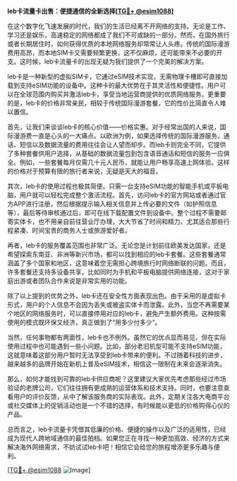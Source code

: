 **leb卡流量卡出售：便捷通信的全新选择[[TG💪+ @esim1088](https://t.me/s/esim1088)]**

在这个数字化飞速发展的时代，我们的生活已经离不开网络的支持。无论是工作、学习还是娱乐，高速稳定的网络都成了我们不可或缺的一部分。然而，在国外旅行或者长期居住时，如何获得优质的本地网络服务却常常让人头疼。传统的国际漫游费用高昂，而本地SIM卡又需要频繁更换，这不仅麻烦，还可能带来不必要的开支。这时候，leb卡流量卡的出现无疑为我们提供了一个完美的解决方案。

leb卡是一种新型的虚拟SIM卡，它通过eSIM技术实现，无需物理卡槽即可直接加载到支持eSIM功能的设备中。这种卡的最大优势在于其灵活性和便捷性。用户可以在全球范围内购买并激活leb卡，享受当地运营商提供的优质网络服务。更重要的是，leb卡的价格非常亲民，相较于传统国际漫游套餐，它的性价比简直令人难以置信。

首先，让我们来谈谈leb卡的核心价值——价格实惠。对于经常出国的人来说，国际漫游费一直是心头的一大痛点。以欧洲为例，如果选择传统的国际漫游服务，通话、短信以及数据流量的费用往往会让人望而却步。而leb卡则完全不同，它提供了多种套餐供用户选择，从基础的数据流量包到包含语音通话和短信的服务一应俱全。例如，一些套餐每月仅需几十元人民币，就能让用户畅享高速上网体验。这样的价格对于预算有限的旅行者来说，无疑是天大的福音。

其次，leb卡的使用过程也极其简便。只需一台支持eSIM功能的智能手机或平板电脑，用户就可以轻松完成整个激活流程。首先，访问leb卡的官方网站或者通过官方APP进行注册，然后根据提示输入相关信息并上传必要的文件（如护照信息等），最后等待审核通过后，即可在线下载配置文件到设备中。整个过程不需要邮寄实体卡，也不用亲自前往营业厅办理，大大节省了时间和精力。尤其适合那些行程紧凑、时间宝贵的商务人士或旅游爱好者。

再者，leb卡的服务覆盖范围也非常广泛。无论您是计划前往欧美发达国家，还是希望探索东南亚、非洲等新兴市场，都可以找到相应的leb卡套餐。这些套餐通常涵盖了多个国家和地区，这意味着您无需担心跨境旅行时网络断联的问题。而且，许多套餐还支持多设备共享，比如同时为手机和平板电脑提供网络连接，这对于家庭出游或者团队合作来说是非常实用的功能。

除了以上提到的优势之外，leb卡还在安全性方面表现出色。由于采用的是虚拟卡形式，用户的个人信息不会因为丢失或被盗实体卡而泄露。此外，当您不再需要某个地区的网络服务时，可以直接停用对应的leb卡，避免产生额外费用。这种按需使用的模式既环保又经济，真正做到了“用多少付多少”。

当然，任何事物都有两面性，leb卡也不例外。虽然它的优点显而易见，但在实际使用过程中也可能遇到一些小问题。比如，部分老旧机型可能不支持eSIM功能，这就意味着这部分用户暂时无法享受到leb卡带来的便利。不过随着科技的进步，越来越多的品牌开始在新机上普及eSIM技术，相信这一限制在未来会逐渐消失。

那么，如何才能找到可靠的leb卡供应商呢？这里建议大家优先考虑那些经过市场验证的老牌公司，它们往往拥有更成熟的运营体系和技术支持。同时，也要注意查看用户的评价反馈，从中了解该服务商的实际表现。此外，定期关注各大电商平台或社交媒体上的促销活动也是一个不错的选择，有时候能以更低的价格购得心仪的产品。

总而言之，leb卡流量卡凭借其低廉的价格、便捷的操作以及广泛的适用性，已经成为现代人跨地域通信的最佳拍档。如果您正在寻找一种更加高效、经济的方式来解决海外网络需求，不妨试试leb卡吧！相信它会给您的旅程增添更多乐趣与便利。

[[TG💪+ @esim1088](https://t.me/s/esim1088) ![Image](https://i.postimg.cc/4NQfJmqS/Snipaste-2025-05-13-00-14-12.png)]